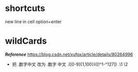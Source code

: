
# shortcuts
new line in cell                option+enter

# wildCards
***Reference*** https://blog.csdn.net/xufox/article/details/80264996
+ 把  .数字中文  改为 .数字 中文
\.([0-9]{1,100})([!^1-^127])
.\1 \2